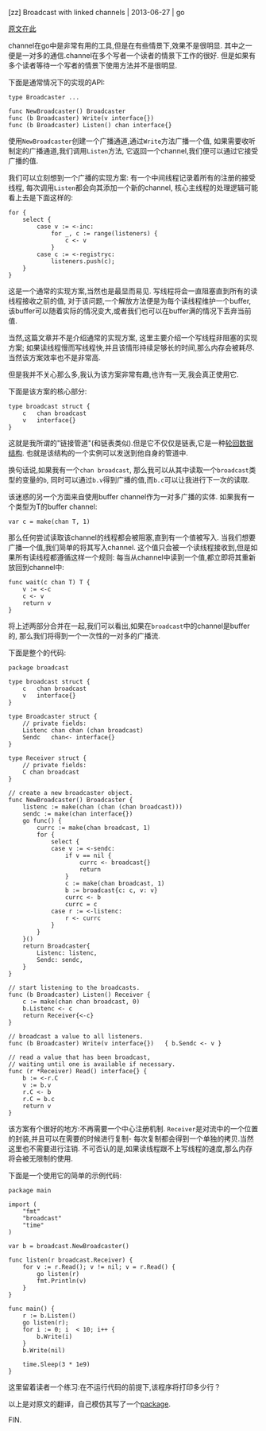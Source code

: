 [zz] Broadcast with linked channels | 2013-06-27 | go

[原文在此](http://rogpeppe.wordpress.com/2009/12/01/concurrent-idioms-1-broadcasting-values-in-go-with-linked-channels/)

channel在go中是非常有用的工具,但是在有些情景下,效果不是很明显.
其中之一便是一对多的通信.channel在多个写者一个读者的情景下工作的很好.
但是如果有多个读者等待一个写者的情景下使用方法并不是很明显.

下面是通常情况下的实现的API:

~~~ 
type Broadcaster ...

func NewBroadcaster() Broadcaster
func (b Broadcaster) Write(v interface{})
func (b Broadcaster) Listen() chan interface{}
~~~
使用`NewBroadcaster`创建一个广播通道,通过`Write`方法广播一个值,
如果需要收听制定的广播通道,我们调用`Listen`方法,
它返回一个channel,我们便可以通过它接受广播的值.

我们可以立刻想到一个广播的实现方案:
有一个中间线程记录着所有的注册的接受线程,
每次调用`Listen`都会向其添加一个新的channel,
核心主线程的处理逻辑可能看上去是下面这样的:

~~~ 
for {
	select {
		case v := <-inc:
			for _, c := range(listeners) {
				c <- v
			}
		case c := <-registryc:
			listeners.push(c);
	}
}
~~~
这是一个通常的实现方案,当然也是最显而易见.
写线程将会一直阻塞直到所有的读线程接收之前的值,
对于该问题,一个解放方法便是为每个读线程维护一个buffer,
该buffer可以随着实际的情况变大,或者我们也可以在buffer满的情况下丢弃当前值.

当然,这篇文章并不是介绍通常的实现方案, 这里主要介绍一个写线程非阻塞的实现方案;
如果读线程慢而写线程快,并且该情形持续足够长的时间,那么内存会被耗尽.
当然该方案效率也不是非常高.

但是我并不关心那么多,我认为该方案非常有趣,也许有一天,我会真正使用它.

下面是该方案的核心部分:

~~~ 
type broadcast struct {
	c	chan broadcast
	v	interface{}
}
~~~
这就是我所谓的"链接管道"(和链表类似).但是它不仅仅是链表,它是一种[轮回数据结构][1].
也就是该结构的一个实例可以发送到他自身的管道中.

[1]: http://wadler.blogspot.com/2009/11/list-is-odd-creature.html

换句话说,如果我有一个`chan broadcast`,
那么我可以从其中读取一个`broadcast`类型的变量的`b`,
同时可以通过`b.v`得到广播的值,而`b.c`可以让我进行下一次的读取.

该迷惑的另一个方面来自使用buffer channel作为一对多广播的实体.
如果我有一个类型为T的buffer channel:

~~~ 
var c = make(chan T, 1)
~~~
那么任何尝试读取该channel的线程都会被阻塞,直到有一个值被写入.
当我们想要广播一个值,我们简单的将其写入channel.
这个值只会被一个读线程接收到,但是如果所有读线程都遵循这样一个规则:
每当从channel中读到一个值,都立即将其重新放回到channel中:

~~~ 
func wait(c chan T) T {
	v := <-c
	c <- v
	return v
}
~~~
将上述两部分合并在一起,我们可以看出,如果在`broadcast`中的channel是buffer的,
那么我们将得到一个一次性的一对多的广播流.

下面是整个的代码:

~~~ 
package broadcast

type broadcast struct {
	c	chan broadcast
	v	interface{}
}

type Broadcaster struct {
	// private fields:
	Listenc	chan chan (chan broadcast)
	Sendc	chan<- interface{}
}

type Receiver struct {
	// private fields:
	C chan broadcast
}

// create a new broadcaster object.
func NewBroadcaster() Broadcaster {
	listenc := make(chan (chan (chan broadcast)))
	sendc := make(chan interface{})
	go func() {
		currc := make(chan broadcast, 1)
		for {
			select {
			case v := <-sendc:
				if v == nil {
					currc <- broadcast{}
					return
				}
				c := make(chan broadcast, 1)
				b := broadcast{c: c, v: v}
				currc <- b
				currc = c
			case r := <-listenc:
				r <- currc
			}
		}
	}()
	return Broadcaster{
		Listenc: listenc,
		Sendc: sendc,
	}
}

// start listening to the broadcasts.
func (b Broadcaster) Listen() Receiver {
	c := make(chan chan broadcast, 0)
	b.Listenc <- c
	return Receiver{<-c}
}

// broadcast a value to all listeners.
func (b Broadcaster) Write(v interface{})	{ b.Sendc <- v }

// read a value that has been broadcast,
// waiting until one is available if necessary.
func (r *Receiver) Read() interface{} {
	b := <-r.C
	v := b.v
	r.C <- b
	r.C = b.c
	return v
}
~~~
该方案有个很好的地方:不再需要一个中心注册机制.
`Receiver`是对流中的一个位置的封装,并且可以在需要的时候进行复制-
每次复制都会得到一个单独的拷贝.当然这里也不需要进行注销.
不可否认的是,如果读线程跟不上写线程的速度,那么内存将会被无限制的使用.

下面是一个使用它的简单的示例代码:

~~~ 
package main

import (
	"fmt"
	"broadcast"
	"time"
)

var b = broadcast.NewBroadcaster()

func listen(r broadcast.Receiver) {
	for v := r.Read(); v != nil; v = r.Read() {
		go listen(r)
		fmt.Println(v)
	}
}

func main() {
	r := b.Listen()
	go listen(r);
	for i := 0; i  < 10; i++ {
		b.Write(i)
	}
	b.Write(nil)

	time.Sleep(3 * 1e9)
}
~~~
这里留着读者一个练习:在不运行代码的前提下,该程序将打印多少行？

以上是对原文的翻译，自己模仿其写了一个[package][2].

[2]: https://github.com/tw4452852/broadcast

FIN.

